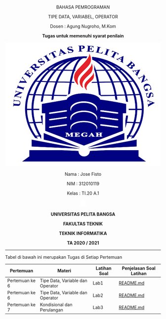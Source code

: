 <p align="center">
	BAHASA PEMROGRAMAN
</p>
<p align="center">
	TIPE DATA, VARIABEL, OPERATOR
</p>
<p align="center">
	Dosen : Agung Nugroho, M.Kom
</p>
<p align="center"> 
	<b>Tugas untuk memenuhi syarat penilain</b>
</p>

<p align="center">
	<img src="Logo/logo.png" alt="UPB" width="500" height="400">
</p>

<p align="center">
                 Nama : Jose Fisto
</p>
<p align="center">
                 NIM : 312010119
</p>
<p align="center">
                 Kelas : TI.20 A.1
</p>

<p align="center">
	<img src="Logo/blank.png" width="20" height="20">
</p>

<p align="center">
	<b>UNIVERSITAS PELITA BANGSA</b>
</p>
<p align="center">
	<b>FAKULTAS TEKNIK</b>
</p>
<p align="center">
	<b>TEKNIK INFORMATIKA</b>
</p>
<p align="center">
	<b>TA 2020 / 2021</b>
</p>

---

Tabel di bawah ini merupakan Tugas di Setiap Pertemuan

|    Pertemuan   |                   Materi         | Latihan Soal |   Penjelasan Soal Latihan   |
| -------------- | -------------------------------- | ------------ | --------------------------- |
| Pertemuan ke 6 | Tipe Data, Variable dan Operator |     Lab1     | [README.md](Lab1/README.md) |
| Pertemuan ke 6 | Tipe Data, Variable dan Operator |     Lab2     | [README.md](Lab2/README.md) |
| Pertemuan ke 7 |    Kondisional dan Perulangan    |     Lab3     | [README.md](Lab3/README.md) |